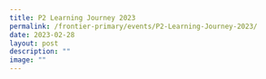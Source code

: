 ```yaml
---
title: P2 Learning Journey 2023
permalink: /frontier-primary/events/P2-Learning-Journey-2023/
date: 2023-02-28
layout: post
description: ""
image: ""
---
```

